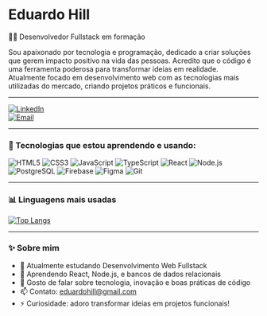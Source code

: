 # Eduardo Hill

👨‍💻 Desenvolvedor Fullstack em formação

Sou apaixonado por tecnologia e programação, dedicado a criar soluções que gerem impacto positivo na vida das pessoas. Acredito que o código é uma ferramenta poderosa para transformar ideias em realidade.  
Atualmente focado em desenvolvimento web com as tecnologias mais utilizadas do mercado, criando projetos práticos e funcionais.

---

[![LinkedIn](https://img.shields.io/badge/-EduardoHill-blue?style=for-the-badge&logo=Linkedin&logoColor=white)](https://linkedin.com/in/seulink)  
[![Email](https://img.shields.io/badge/-eduardohill@gmail.com-c14438?style=for-the-badge&logo=Gmail&logoColor=white)](mailto:eduardohill@gmail.com)

---

### 🚀 Tecnologias que estou aprendendo e usando:

![HTML5](https://img.shields.io/badge/-HTML5-E34F26?style=flat&logo=html5&logoColor=white)
![CSS3](https://img.shields.io/badge/-CSS3-1572B6?style=flat&logo=css3&logoColor=white)
![JavaScript](https://img.shields.io/badge/-JavaScript-F7DF1E?style=flat&logo=javascript&logoColor=black)
![TypeScript](https://img.shields.io/badge/-TypeScript-3178C6?style=flat&logo=typescript&logoColor=white)
![React](https://img.shields.io/badge/-React-61DAFB?style=flat&logo=react&logoColor=black)
![Node.js](https://img.shields.io/badge/-Node.js-339933?style=flat&logo=node.js&logoColor=white)
![PostgreSQL](https://img.shields.io/badge/-PostgreSQL-4169E1?style=flat&logo=postgresql&logoColor=white)
![Firebase](https://img.shields.io/badge/-Firebase-FFCA28?style=flat&logo=firebase&logoColor=black)
![Figma](https://img.shields.io/badge/-Figma-F24E1E?style=flat&logo=figma&logoColor=white)
![Git](https://img.shields.io/badge/-Git-F05032?style=flat&logo=git&logoColor=white)

---

### 📊 Linguagens mais usadas

[![Top Langs](https://github-readme-stats.vercel.app/api/top-langs/?username=EduardoHill&layout=compact&theme=tokyonight)](https://github.com/EduardoHill)

---

### ✨ Sobre mim

- 🔭 Atualmente estudando Desenvolvimento Web Fullstack  
- 🌱 Aprendendo React, Node.js, e bancos de dados relacionais  
- 💬 Gosto de falar sobre tecnologia, inovação e boas práticas de código  
- 📫 Contato: eduardohill@gmail.com  
- ⚡ Curiosidade: adoro transformar ideias em projetos funcionais!

